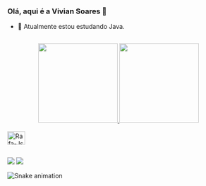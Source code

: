 ### Olá, aqui é a Vivian Soares 👋

- 🌱 Atualmente estou estudando Java.

 ##
 

<div align="center">
  <a href="https://github.com/Vivian0096">
  <img height="180em" src="https://github-readme-stats.vercel.app/api?username=Vivian0096&show_icons=true&theme=dark&include_all_commits=true&count_private=true"/>
  <img height="180em" src="https://github-readme-stats.vercel.app/api/top-langs/?username=Vivian0096&layout=compact&langs_count=7&theme=dark"/>
</div>
  
  <div style="display: inline_block"><br>
  <img align="center" alt="Rafa-Js" height="30" width="40" src="https://cdn.jsdelivr.net/gh/devicons/devicon/icons/java/java-original.svg" >
</div>
  
  ##
  
  <div>
      <a href = "mailto:vivian_soares_96@hotmail.com"><img src="https://img.shields.io/badge/-Gmail-%23333?style=for-the-badge&logo=gmail&logoColor=white" target="_blank"></a>
  <a href="https://www.linkedin.com/in/viviansoaresbarbosa/" target="_blank"><img src="https://img.shields.io/badge/-LinkedIn-%230077B5?style=for-the-badge&logo=linkedin&logoColor=white" target="_blank"></a>   
 </div>

  ![Snake animation](https://github.com/Vivian0096/Vivian0096/blob/output/github-contribution-grid-snake.svg)
